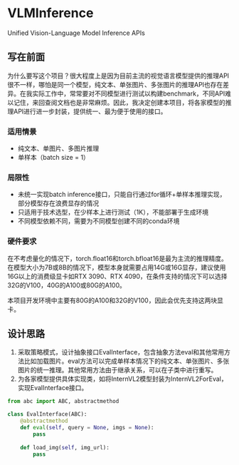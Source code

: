 # VLMInference
Unified Vision-Language Model Inference APIs

## 写在前面
为什么要写这个项目？很大程度上是因为目前主流的视觉语言模型提供的推理API很不一样，哪怕是同一个模型，纯文本、单张图片、多张图片的推理API也存在差异。在我实际工作中，常常要对不同模型进行测试以构建benchmark，不同API难以记住，来回查阅文档也是非常麻烦。因此，我决定创建本项目，将各家模型的推理API进行进一步封装，提供统一、最为便于使用的接口。

### 适用情景
- 纯文本、单图片、多图片推理
- 单样本（batch size = 1）
  
### 局限性
- 未统一实现batch inference接口，只能自行通过for循环+单样本推理实现，部分模型存在浪费显存的情况
- 只适用于技术选型，在少样本上进行测试（1K），不能部署于生成环境
- 不同模型依赖不同，需要为不同模型创建不同的conda环境
  
### 硬件要求
在不考虑量化的情况下，torch.float16和torch.bfloat16是最为主流的推理精度。在模型大小为7B或8B的情况下，模型本身就需要占用14G或16G显存，建议使用16G以上的消费级显卡如RTX 3090、RTX 4090，在条件支持的情况下可以选择32G的V100，40G的A100或80G的A100。

本项目开发环境中主要有80G的A100和32G的V100，因此会优先支持这两块显卡。



## 设计思路
1. 采取策略模式，设计抽象接口EvalInterface，包含抽象方法eval和其他常用方法比如加载图片。eval方法可以完成单样本情况下的纯文本、单张图片、多张图片的统一推理。其他常用方法由于继承关系，可以在子类中进行重写。
2. 为各家模型提供具体实现类，如将InternVL2模型封装为InternVL2ForEval，实现EvalInterface接口。
```python
from abc import ABC, abstractmethod

class EvalInterface(ABC):
    @abstractmethod
    def eval(self, query = None, imgs = None):
        pass
    
    def load_img(self, img_url):
        pass
```
